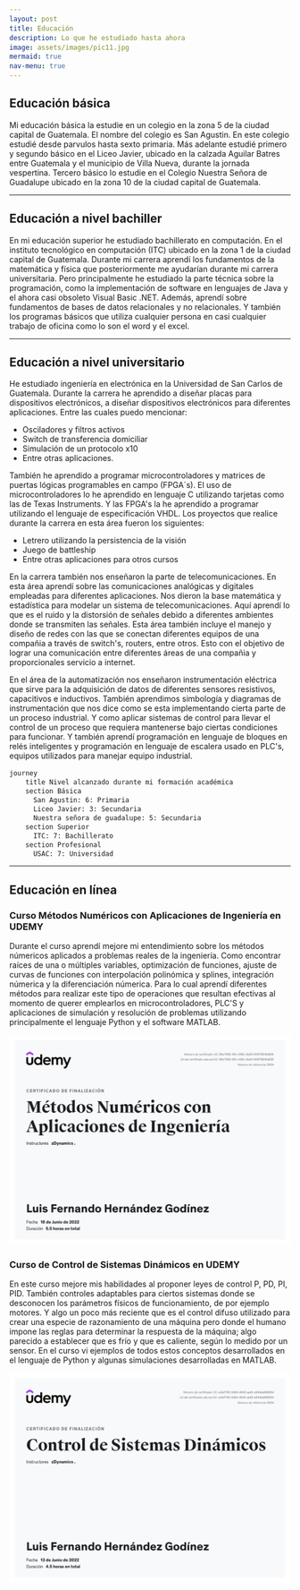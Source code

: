 ```yaml
---
layout: post
title: Educación
description: Lo que he estudiado hasta ahora
image: assets/images/pic11.jpg
mermaid: true
nav-menu: true
---
```


## Educación básica
Mi educación básica la estudie en un colegio en la zona 5 de la ciudad capital de Guatemala. El nombre del colegio es San Agustin. En este colegio estudié desde parvulos hasta sexto primaria. Más adelante estudié primero y segundo básico en el Liceo Javier, ubicado en la calzada Aguilar Batres entre Guatemala y el municipio de Villa Nueva, durante la jornada vespertina. Tercero básico lo estudie en el Colegio Nuestra Señora de Guadalupe ubicado en la zona 10 de la ciudad capital de Guatemala.   

---

## Educación a nivel bachiller
En mi educación superior he estudiado bachillerato en computación. En el instituto tecnológico en computación (ITC) ubicado en la zona 1 de la ciudad capital de Guatemala. Durante mi carrera aprendí los fundamentos de la matemática y física que posteriormente me ayudarían durante mi carrera universitaria. Pero principalmente he estudiado la parte técnica sobre la programación, como la implementación de software en lenguajes de Java y el ahora casi obsoleto Visual Basic .NET. Además, aprendí sobre fundamentos de bases de datos relacionales y no relacionales. Y también los programas básicos que utiliza cualquier persona en casi cualquier trabajo de oficina como lo son el word y el excel. 

---

## Educación a nivel universitario
He estudiado ingeniería en electrónica en la Universidad de San Carlos de Guatemala. Durante la carrera he aprendido a diseñar placas para dispositivos electrónicos, a diseñar dispositivos electrónicos para diferentes aplicaciones. Entre las cuales puedo mencionar: 

- Osciladores y filtros activos
- Switch de transferencia domiciliar
- Simulación de un protocolo x10
- Entre otras aplicaciones.

También he aprendido a programar microcontroladores y matrices de puertas lógicas programables en campo (FPGA´s). El uso de microcontroladores lo he aprendido en lenguaje C utilizando tarjetas como las de Texas Instruments. Y las FPGA's la he aprendido a programar utilizando el lenguaje de especificación VHDL. Los proyectos que realice durante la carrera en esta área fueron los siguientes:

- Letrero utilizando la persistencia de la visión
- Juego de battleship
- Entre otras aplicaciones para otros cursos
  
En la carrera también nos enseñaron la parte de telecomunicaciones. En esta área aprendí sobre las comunicaciones analógicas y digitales empleadas para diferentes aplicaciones. Nos dieron la base matemática y estadística para modelar un sistema de telecomunicaciones. Aquí aprendí lo que es el ruido y la distorsión de señales debido a diferentes ambientes donde se transmiten las señales. Esta área también incluye el manejo y diseño de redes con las que se conectan diferentes equipos de una compañia a través de switch's, routers, entre otros. Esto con el objetivo de lograr una comunicación entre diferentes áreas de una compañia y proporcionales servicio a internet. 

En el área de la automatización nos enseñaron instrumentación eléctrica que sirve para la adquisición de datos de diferentes sensores resistivos, capacitivos e inductivos. También aprendimos simbología y diagramas de instrumentación que nos dice como se esta implementando cierta parte de un proceso industrial. Y como aplicar sistemas de control para llevar el control de un proceso que requiera mantenerse bajo ciertas condiciones para funcionar. Y también aprendí programación en lenguaje de bloques en relés inteligentes y programación en lenguaje de escalera usado en PLC's, equipos utilizados para manejar equipo industrial.

```mermaid
journey
    title Nivel alcanzado durante mi formación académica
    section Básica
      San Agustin: 6: Primaria
      Liceo Javier: 3: Secundaria
      Nuestra señora de guadalupe: 5: Secundaria
    section Superior
      ITC: 7: Bachillerato
    section Profesional
      USAC: 7: Universidad
```
---

## Educación en línea
### Curso Métodos Numéricos con Aplicaciones de Ingeniería en UDEMY 
Durante el curso aprendí mejore mi entendimiento sobre los métodos númericos aplicados a problemas reales de la ingeniería. Como encontrar raíces de una o múltiples variables, optimización de funciones, ajuste de curvas de funciones con interpolación polinómica y splines, integración númerica y la diferenciación númerica. Para lo cual aprendí diferentes métodos para realizar este tipo de operaciones que resultan efectivas al momento de querer emplearlos en microcontroladores, PLC'S y aplicaciones de simulación y resolución de problemas utilizando principalmente el lenguaje Python y el software MATLAB.

[![Certificado de UDEMY - Métodos Númericos](/assets/images/UC-3fbc7562-181c-436c-8a00-90979816d826.jpg "Shiprock, New Mexico by Beau Rogers")](https://www.udemy.com/certificate/UC-3fbc7562-181c-436c-8a00-90979816d826/)

### Curso de Control de Sistemas Dinámicos en UDEMY
En este curso mejore mis habilidades al proponer leyes de control P, PD, PI, PID. También controles adaptables para ciertos sistemas donde se desconocen los parámetros físicos de funcionamiento, de por ejemplo motores. Y algo un poco más reciente que es el control difuso utilizado para crear una especie de razonamiento de una máquina pero donde el humano impone las reglas para determinar la respuesta de la máquina; algo parecido a establecer que es frío y que es caliente, según lo medido por un sensor. En el curso vi ejemplos de todos estos conceptos desarrollados en el lenguaje de Python y algunas simulaciones desarrolladas en MATLAB.

[![Certificado de UDEMY - Control de sistemas dinámicos](/assets/images/UC-ca3a7130-0d64-4642-aa42-e844da688654.jpg "Shiprock, New Mexico by Beau Rogers")](https://www.udemy.com/certificate/UC-ca3a7130-0d64-4642-aa42-e844da688654/)
